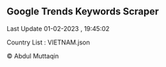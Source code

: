 

## Google Trends Keywords Scraper 
 
Last Update 01-02-2023 , 19:45:02

Country List :
VIETNAM.json



© Abdul Muttaqin 
